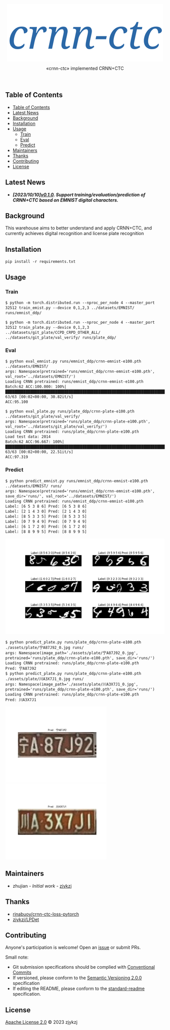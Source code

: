 <!-- <div align="right">
  Language:
    🇺🇸
  <a title="Chinese" href="./README.zh-CN.md">🇨🇳</a>
</div> -->

<div align="center"><a title="" href="https://github.com/zjykzj/crnn-ctc"><img align="center" src="assets/icons/crnn-ctc.svg" alt=""></a></div>

<p align="center">
  «crnn-ctc» implemented CRNN+CTC
<br>
<br>
  <a href="https://github.com/RichardLitt/standard-readme"><img src="https://img.shields.io/badge/standard--readme-OK-green.svg?style=flat-square" alt=""></a>
  <a href="https://conventionalcommits.org"><img src="https://img.shields.io/badge/Conventional%20Commits-1.0.0-yellow.svg" alt=""></a>
  <a href="http://commitizen.github.io/cz-cli/"><img src="https://img.shields.io/badge/commitizen-friendly-brightgreen.svg" alt=""></a>
</p>

## Table of Contents

- [Table of Contents](#table-of-contents)
- [Latest News](#latest-news)
- [Background](#background)
- [Installation](#installation)
- [Usage](#usage)
  - [Train](#train)
  - [Eval](#eval)
  - [Predict](#predict)
- [Maintainers](#maintainers)
- [Thanks](#thanks)
- [Contributing](#contributing)
- [License](#license)

## Latest News

* ***[2023/10/10][v0.1.0](https://github.com/zjykzj/crnn-ctc/releases/tag/v0.1.0). Support training/evaluation/prediction of CRNN+CTC based on EMNIST digital characters.***

## Background

This warehouse aims to better understand and apply CRNN+CTC, and currently achieves digital recognition and license plate recognition

## Installation

```shell
pip install -r requirements.txt
```

## Usage

### Train

```shell
$ python -m torch.distributed.run --nproc_per_node 4 --master_port 32512 train_emist.py --device 0,1,2,3 ../datasets/EMNIST/ runs/emnist_ddp/
```

```shell
$ python -m torch.distributed.run --nproc_per_node 4 --master_port 32512 train_plate.py --device 0,1,2,3 ../datasets/git_plate/CCPD_CRPD_OTHER_ALL/ ../datasets/git_plate/val_verify/ runs/plate_ddp/
```

### Eval

```shell
$ python eval_emnist.py runs/emnist_ddp/crnn-emnist-e100.pth ../datasets/EMNIST/
args: Namespace(pretrained='runs/emnist_ddp/crnn-emnist-e100.pth', val_root='../datasets/EMNIST/')
Loading CRNN pretrained: runs/emnist_ddp/crnn-emnist-e100.pth
Batch:62 ACC:100.000: 100%|██████████████████████████████████████████████████████████████████████████████████████████████████████████████████████████████| 63/63 [00:02<00:00, 30.82it/s]
ACC:95.100
```

```shell
$ python eval_plate.py runs/plate_ddp/crnn-plate-e100.pth ../datasets/git_plate/val_verify/
args: Namespace(pretrained='runs/plate_ddp/crnn-plate-e100.pth', val_root='../datasets/git_plate/val_verify/')
Loading CRNN pretrained: runs/plate_ddp/crnn-plate-e100.pth
Load test data: 2014
Batch:62 ACC:96.667: 100%|███████████████████████████████████████████████████████████████████████████████████████████████████████████████████████████████| 63/63 [00:02<00:00, 22.51it/s]
ACC:97.319
```

### Predict

```shell
$ python predict_emnist.py runs/emnist_ddp/crnn-emnist-e100.pth ../datasets/EMNIST/ runs/
args: Namespace(pretrained='runs/emnist_ddp/crnn-emnist-e100.pth', save_dir='runs/', val_root='../datasets/EMNIST/')
Loading CRNN pretrained: runs/emnist_ddp/crnn-emnist-e100.pth
Label: [6 5 3 8 6] Pred: [6 5 3 8 6]
Label: [2 1 4 3 0] Pred: [2 1 4 3 0]
Label: [8 5 3 3 5] Pred: [8 5 3 3 5]
Label: [0 7 9 4 9] Pred: [0 7 9 4 9]
Label: [6 1 7 2 0] Pred: [6 1 7 2 0]
Label: [8 8 9 9 5] Pred: [8 8 9 9 5]
```

![](assets/predict.jpg)

```shell
$ python predict_plate.py runs/plate_ddp/crnn-plate-e100.pth ./assets/plate/宁A87J92_0.jpg runs/
args: Namespace(image_path='./assets/plate/宁A87J92_0.jpg', pretrained='runs/plate_ddp/crnn-plate-e100.pth', save_dir='runs/')
Loading CRNN pretrained: runs/plate_ddp/crnn-plate-e100.pth
Pred: 宁A87J92
$ python predict_plate.py runs/plate_ddp/crnn-plate-e100.pth ./assets/plate/川A3X7J1_0.jpg runs/
args: Namespace(image_path='./assets/plate/川A3X7J1_0.jpg', pretrained='runs/plate_ddp/crnn-plate-e100.pth', save_dir='runs/')
Loading CRNN pretrained: runs/plate_ddp/crnn-plate-e100.pth
Pred: 川A3X7J1
```

<p align="left"><img src="assets/plate_宁A87J92_0.jpg" height="240"\>  <img src="assets/plate_川A3X7J1_0.jpg" height="240"\></p>

## Maintainers

* zhujian - *Initial work* - [zjykzj](https://github.com/zjykzj)

## Thanks

* [rinabuoy/crnn-ctc-loss-pytorch](https://github.com/rinabuoy/crnn-ctc-loss-pytorch.git)
* [zjykzj/LPDet](https://github.com/zjykzj/LPDet)

## Contributing

Anyone's participation is welcome! Open an [issue](https://github.com/zjykzj/crnn-ctc/issues) or submit PRs.

Small note:

* Git submission specifications should be complied
  with [Conventional Commits](https://www.conventionalcommits.org/en/v1.0.0-beta.4/)
* If versioned, please conform to the [Semantic Versioning 2.0.0](https://semver.org) specification
* If editing the README, please conform to the [standard-readme](https://github.com/RichardLitt/standard-readme)
  specification.

## License

[Apache License 2.0](LICENSE) © 2023 zjykzj